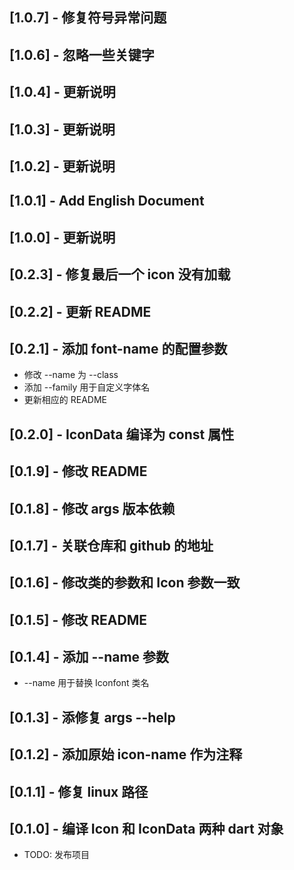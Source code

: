 ## 
## [1.0.7] - 修复符号异常问题

## [1.0.6] - 忽略一些关键字

## [1.0.4] - 更新说明

## [1.0.3] - 更新说明

## [1.0.2] - 更新说明

## [1.0.1] - Add English Document

## [1.0.0] - 更新说明

## [0.2.3] - 修复最后一个 icon 没有加载

## [0.2.2] - 更新 README

## [0.2.1] - 添加 font-name 的配置参数

- 修改 --name 为 --class
- 添加 --family 用于自定义字体名
- 更新相应的 README

## [0.2.0] - IconData 编译为 const 属性

## [0.1.9] - 修改 README

## [0.1.8] - 修改 args 版本依赖

## [0.1.7] - 关联仓库和 github 的地址

## [0.1.6] - 修改类的参数和 Icon 参数一致

## [0.1.5] - 修改 README

## [0.1.4] - 添加 --name 参数

- --name 用于替换 Iconfont 类名

## [0.1.3] - 添修复 args --help

## [0.1.2] - 添加原始 icon-name 作为注释

## [0.1.1] - 修复 linux 路径

## [0.1.0] - 编译 Icon 和 IconData 两种 dart 对象

- TODO: 发布项目
